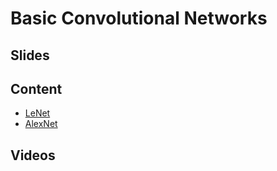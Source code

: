 # Basic Convolutional Networks

## Slides

## Content

* [LeNet](http://en.diveintodeeplearning.org/chapter_convolutional-neural-networks/lenet.html)
* [AlexNet](http://en.diveintodeeplearning.org/chapter_convolutional-neural-networks/alexnet.html)

## Videos
